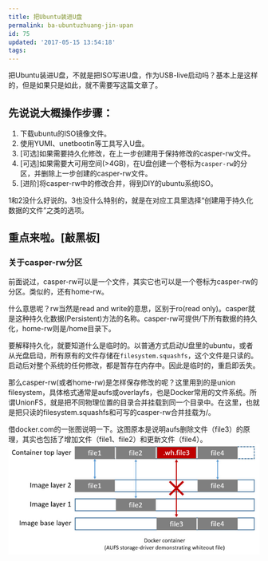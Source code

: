 ```yaml
---
title: 把Ubuntu装进U盘
permalink: ba-ubuntuzhuang-jin-upan
id: 75
updated: '2017-05-15 13:54:18'
tags:
---
```


把Ubuntu装进U盘，不就是把ISO写进U盘，作为USB-live启动吗？基本上是这样的，但是如果只是如此，就不需要写这篇文章了。

## 先说说大概操作步骤：  

1. 下载ubuntu的ISO镜像文件。
2. 使用YUMI、unetbootin等工具写入U盘。
3. [可选]如果需要持久化修改，在上一步创建用于保持修改的casper-rw文件。
4. [可选]如果需要大可用空间(>4GB)，在U盘创建一个卷标为`casper-rw`的分区，并删除上一步创建的casper-rw文件。
5. [进阶]将casper-rw中的修改合并，得到DIY的ubuntu系统ISO。

1和2没什么好说的。3也没什么特别的，就是在对应工具里选择“创建用于持久化数据的文件”之类的选项。

## 重点来啦。[敲黑板]
### 关于casper-rw分区
前面说过，casper-rw可以是一个文件，其实它也可以是一个卷标为casper-rw的分区。类似的，还有home-rw。

什么意思呢？rw当然是read and write的意思，区别于ro(read only)。casper就是这种持久化数据(Persistent)方法的名称。casper-rw可提供/下所有数据的持久化，home-rw则是/home目录下。

要解释持久化，就要知道什么是临时的。以普通方式启动U盘里的ubuntu，或者从光盘启动，所有原有的文件存储在`filesystem.squashfs`，这个文件是只读的。启动后对整个系统的任何修改，都是暂存在内存中。因此是临时的，重启即丢失。

那么casper-rw(或者home-rw)是怎样保存修改的呢？这里用到的是union filesystem，具体格式通常是aufs或overlayfs，也是Docker常用的文件系统。所谓UnionFS，就是把不同物理位置的目录合并挂载到同一个目录中。在这里，也就是把只读的filesystem.squashfs和可写的casper-rw合并挂载为/。

借docker.com的一张图说明一下。这图原本是说明aufs删除文件（file3）的原理，其实也包括了增加文件（file1、file2）和更新文件（file4）。
![](/content/images/2017/05/aufs_delete.jpg)